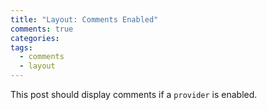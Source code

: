 ```yaml
---
title: "Layout: Comments Enabled"
comments: true
categories:
tags:
  - comments
  - layout
---
```


This post should display comments if a `provider` is enabled.
